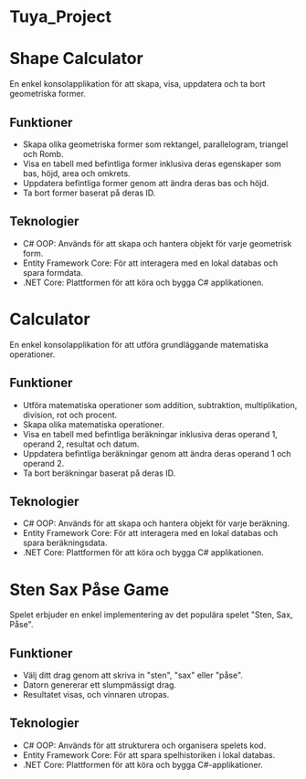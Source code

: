 # Tuya_Project
 # Shape Calculator

En enkel konsolapplikation för att skapa, visa, uppdatera och ta bort geometriska former.

## Funktioner
- Skapa olika geometriska former som rektangel, parallelogram, triangel och Romb.
- Visa en tabell med befintliga former inklusiva deras egenskaper som bas, höjd, area och omkrets.
- Uppdatera befintliga former genom att ändra deras bas och höjd.
- Ta bort former baserat på deras ID.

## Teknologier
- C# OOP: Används för att skapa och hantera objekt för varje geometrisk form.
- Entity Framework Core: För att interagera med en lokal databas och spara formdata.
- .NET Core: Plattformen för att köra och bygga C# applikationen.

# Calculator

En enkel konsolapplikation för att utföra grundläggande matematiska operationer.

## Funktioner
- Utföra matematiska operationer som addition, subtraktion, multiplikation, division, rot och procent.
- Skapa olika matematiska operationer.
- Visa en tabell med befintliga beräkningar inklusiva deras operand 1, operand 2, resultat och datum.
- Uppdatera befintliga beräkningar genom att ändra deras operand 1 och operand 2.
- Ta bort beräkningar baserat på deras ID.

## Teknologier
- C# OOP: Används för att skapa och hantera objekt för varje beräkning.
- Entity Framework Core: För att interagera med en lokal databas och spara beräkningsdata.
- .NET Core: Plattformen för att köra och bygga C# applikationen.

# Sten Sax Påse Game

Spelet erbjuder en enkel implementering av det populära spelet "Sten, Sax, Påse".

## Funktioner
- Välj ditt drag genom att skriva in "sten", "sax" eller "påse".
- Datorn genererar ett slumpmässigt drag.
- Resultatet visas, och vinnaren utropas.

## Teknologier
- C# OOP: Används för att strukturera och organisera spelets kod.
- Entity Framework Core: För att spara spelhistoriken i lokal databas.
- .NET Core: Plattformen för att köra och bygga C#-applikationer.



